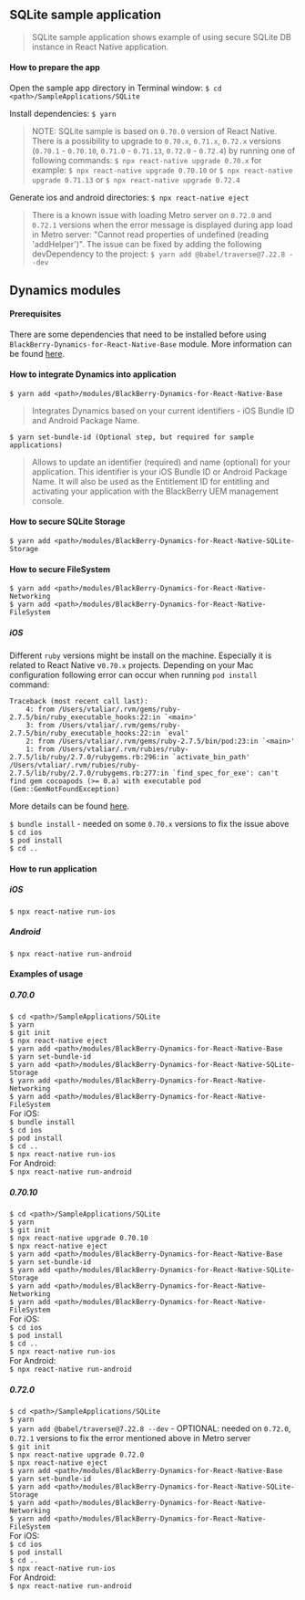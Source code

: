 ## SQLite sample application
> SQLite sample application shows example of using secure SQLite DB instance in React Native application.

#### How to prepare the app
Open the sample app directory in Terminal window:
`$ cd <path>/SampleApplications/SQLite`

Install dependencies:
`$ yarn`

> NOTE: SQLite sample is based on `0.70.0` version of React Native. There is a possibility to upgrade to `0.70.x`, `0.71.x`, `0.72.x` versions (`0.70.1` - `0.70.10`, `0.71.0` - `0.71.13`, `0.72.0` - `0.72.4`) by running one of following commands:
`$ npx react-native upgrade 0.70.x`
for example:
`$ npx react-native upgrade 0.70.10`
or
`$ npx react-native upgrade 0.71.13`
or
`$ npx react-native upgrade 0.72.4`

Generate ios and android directories:
`$ npx react-native eject`

> There is a known issue with loading Metro server on `0.72.0` and `0.72.1` versions when the error message is displayed during app load in Metro server: "Cannot read properties of undefined (reading 'addHelper')". The issue can be fixed by adding the following devDependency to the project:
`$ yarn add @babel/traverse@7.22.8 --dev`

## Dynamics modules
#### Prerequisites
There are some dependencies that need to be installed before using `BlackBerry-Dynamics-for-React-Native-Base` module. More information can be found [here](https://github.com/blackberry/BlackBerry-Dynamics-React-Native-SDK/tree/master/modules/BlackBerry-Dynamics-for-React-Native-Base#Preconditions).
#### How to integrate Dynamics into application
	$ yarn add <path>/modules/BlackBerry-Dynamics-for-React-Native-Base

> Integrates Dynamics based on your current identifiers - iOS Bundle ID and Android Package Name.

	$ yarn set-bundle-id (Optional step, but required for sample applications)

> Allows to update an identifier (required) and name (optional) for your application. This identifier is your iOS Bundle ID or Android Package Name. It will also be used as the Entitlement ID for entitling and activating your application with the BlackBerry UEM management console.

#### How to secure SQLite Storage
	$ yarn add <path>/modules/BlackBerry-Dynamics-for-React-Native-SQLite-Storage

#### How to secure FileSystem
	$ yarn add <path>/modules/BlackBerry-Dynamics-for-React-Native-Networking
	$ yarn add <path>/modules/BlackBerry-Dynamics-for-React-Native-FileSystem

##### iOS
Different `ruby` versions might be install on the machine. Especially it is related to React Native v`0.70.x` projects.
Depending on your Mac configuration following error can occur when running `pod install` command:
```
Traceback (most recent call last):
	4: from /Users/vtaliar/.rvm/gems/ruby-2.7.5/bin/ruby_executable_hooks:22:in `<main>'
	3: from /Users/vtaliar/.rvm/gems/ruby-2.7.5/bin/ruby_executable_hooks:22:in `eval'
	2: from /Users/vtaliar/.rvm/gems/ruby-2.7.5/bin/pod:23:in `<main>'
	1: from /Users/vtaliar/.rvm/rubies/ruby-2.7.5/lib/ruby/2.7.0/rubygems.rb:296:in `activate_bin_path'
/Users/vtaliar/.rvm/rubies/ruby-2.7.5/lib/ruby/2.7.0/rubygems.rb:277:in `find_spec_for_exe': can't find gem cocoapods (>= 0.a) with executable pod (Gem::GemNotFoundException)
```
More details can be found [here](https://medium.com/@pk60905/bundle-install-and-bundle-update-80f3d6f52214).

`$ bundle install` - needed on some `0.70.x` versions to fix the issue above  
`$ cd ios`  
`$ pod install`  
`$ cd ..`

#### How to run application
##### iOS
`$ npx react-native run-ios`

##### Android
`$ npx react-native run-android`

#### Examples of usage
##### 0.70.0
`$ cd <path>/SampleApplications/SQLite`  
`$ yarn`  
`$ git init`  
`$ npx react-native eject`  
`$ yarn add <path>/modules/BlackBerry-Dynamics-for-React-Native-Base`  
`$ yarn set-bundle-id`  
`$ yarn add <path>/modules/BlackBerry-Dynamics-for-React-Native-SQLite-Storage`  
`$ yarn add <path>/modules/BlackBerry-Dynamics-for-React-Native-Networking`  
`$ yarn add <path>/modules/BlackBerry-Dynamics-for-React-Native-FileSystem`  
For iOS:  
`$ bundle install`  
`$ cd ios`  
`$ pod install`  
`$ cd ..`  
`$ npx react-native run-ios`  
For Android:  
`$ npx react-native run-android`  
##### 0.70.10
`$ cd <path>/SampleApplications/SQLite`  
`$ yarn`  
`$ git init`  
`$ npx react-native upgrade 0.70.10`  
`$ npx react-native eject`  
`$ yarn add <path>/modules/BlackBerry-Dynamics-for-React-Native-Base`  
`$ yarn set-bundle-id`  
`$ yarn add <path>/modules/BlackBerry-Dynamics-for-React-Native-SQLite-Storage`  
`$ yarn add <path>/modules/BlackBerry-Dynamics-for-React-Native-Networking`  
`$ yarn add <path>/modules/BlackBerry-Dynamics-for-React-Native-FileSystem`  
For iOS:  
`$ cd ios`  
`$ pod install`  
`$ cd ..`  
`$ npx react-native run-ios`  
For Android:  
`$ npx react-native run-android`
##### 0.72.0
`$ cd <path>/SampleApplications/SQLite`  
`$ yarn`  
`$ yarn add @babel/traverse@7.22.8 --dev` - OPTIONAL: needed on `0.72.0`, `0.72.1` versions to fix the error mentioned above in Metro server  
`$ git init`  
`$ npx react-native upgrade 0.72.0`  
`$ npx react-native eject`  
`$ yarn add <path>/modules/BlackBerry-Dynamics-for-React-Native-Base`  
`$ yarn set-bundle-id`  
`$ yarn add <path>/modules/BlackBerry-Dynamics-for-React-Native-SQLite-Storage`  
`$ yarn add <path>/modules/BlackBerry-Dynamics-for-React-Native-Networking`  
`$ yarn add <path>/modules/BlackBerry-Dynamics-for-React-Native-FileSystem`  
For iOS:  
`$ cd ios`  
`$ pod install`  
`$ cd ..`  
`$ npx react-native run-ios`  
For Android:  
`$ npx react-native run-android`
